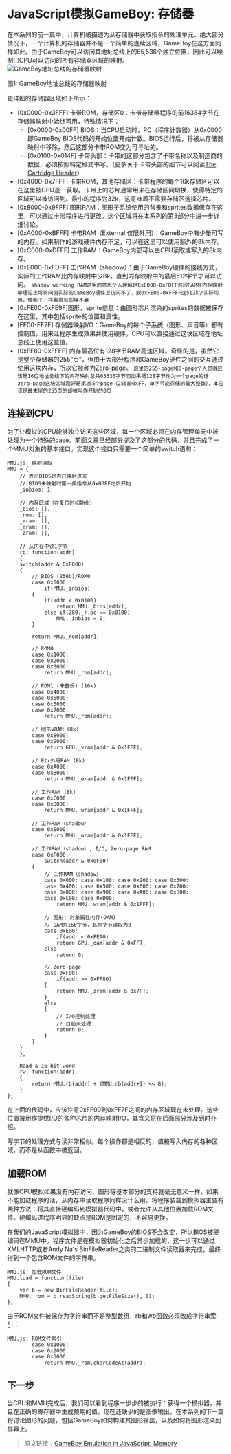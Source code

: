 # JavaScript模拟GameBoy: 存储器

在本系列的前一篇中，计算机被描述为从存储器中获取指令的处理单元。绝大部分情况下，一个计算机的存储器并不是一个简单的连续区域，GameBoy在这方面同样如此。由于GameBoy可以访问其地址总线上的65,536个独立位置，因此可以绘制出CPU可以访问的所有存储器区域的映射。
![GameBoy地址总线的存储器映射](http://imrannazar.com/content/img/jsgb-mmu-map.png)

图1: GameBoy地址总线的存储器映射

更详细的存储器区域如下所示：

* [0x0000-0x3FFF] 卡带ROM，存储区0：卡带存储器程序的前16384字节在存储器映射中始终可用，特殊情况下：
  * [0x0000-0x00FF] BIOS：当CPU启动时，PC（程序计数器）从0x0000即GameBoy BIOS代码的开始位置开始计数。BIOS运行后，将被从存储器映射中移除，然后这部分卡带ROM变为可寻址的。
  * [0x0100-0x014F] 卡带头部：卡带的这部分包含了卡带名称以及制造商的数据，必须按照特定格式书写。（更多关于卡带头部的细节可以阅读[The Cartridge Header](http://gbdev.gg8.se/wiki/articles/The_Cartridge_Header)）
* [0x4000-0x7FFF] 卡带ROM，其他存储区：卡带程序的每个16k存储区可以在这里被CPU逐一获取。卡带上的芯片通常用来在存储区间切换，使得特定的区域可以被访问到。最小的程序为32k，这意味着不需要存储区选择芯片。
* [0x8000-0x9FFF] 图形RAM：图形子系统使用的背景和sprites数据保存在这里，可以通过卡带程序进行更改。这个区域将在本系列的第3部分中进一步详细讨论。
* [0xA000-0xBFFF] 卡带RAM（External 仅限外用）：GameBoy中有少量可写的内存。如果制作的游戏硬件内存不足，可以在这里可以使用额外的8k内存。
* [0xC000-0xDFFF] 工作RAM：GameBoy内部可以由CPU读取或写入的8k内存。
* [0xE000-0xFDFF] 工作RAM（shadow）：由于GameBoy硬件的接线方式，实际的工作RAM比内存映射中少8k。直到内存映射中的最后512字节才可以访问。 `shadow working RAM这里的意思个人理解是0xE000-0xFDFF这段RAM在内存映射中理论上可访问但实际的GameBoy硬件上访问不了，到0xFE00-0xFFFF这512k才实际可用，像影子一样看得见却摸不着`
* [0xFE00-0xFE9F]图形，sprite信息：由图形芯片渲染的sprites的数据被保存在这里，其中包括sprite的位置和属性。
* [FF00-FF7F] 存储器映射I/O：GameBoy的每个子系统（图形、声音等）都有控制值，用来让程序生成效果并使用硬件。CPU可以直接通过这块区域在地址总线上使用这些值。
* [0xFF80-0xFFFF] 内存最高位有128字节RAM高速区域。奇怪的是，虽然它是整个存储器的255“页”，但由于大部分程序和GameBoy硬件之间的交互通过使用这块内存，所以它被称为Zero-page。 `这里的255-page和0-page个人觉得应该是16位地址总线下的内存映射总共65536字节而如果把128字节作为一个page的话zero-page这块区域刚好是第255个page（255即0xFF，单字节能存储的最大整数），本应该是最末尾的255页的却被叫作开始的0页`

## 连接到CPU

为了让模拟的CPU能够独立访问这些区域，每一个区域必须在内存管理单元中被处理为一个特殊的case。前面文章已经部分提及了这部分的代码，并且完成了一个MMU对象的基本接口。实现这个接口只需要一个简单的switch语句：

    MMU.js: 映射读取
    MMU = {
        // 表示BIOS是否已映射进来        
        // BIOS未映射时第一条指令从0x00FF之后开始
        _inbios: 1,
    
        // 内存区域（在复位时初始化）
        _bios: [],
        _rom: [],
        _wram: [],
        _eram: [],
        _zram: [],
    
        // 从内存中读1字节
        rb: function(addr)
        {
    	switch(addr & 0xF000)
    	{
    	    // BIOS (256b)/ROM0
    	    case 0x0000:
    	        if(MMU._inbios)
    		{
    		    if(addr < 0x0100)
    		        return MMU._bios[addr];
    		    else if(Z80._r.pc == 0x0100)
    		        MMU._inbios = 0;
    		}
    
    		return MMU._rom[addr];
    
    	    // ROM0
    	    case 0x1000:
    	    case 0x2000:
    	    case 0x3000:
    	        return MMU._rom[addr];
    
    	    // ROM1 (未备份) (16k)
    	    case 0x4000:
    	    case 0x5000:
    	    case 0x6000:
    	    case 0x7000:
    	        return MMU._rom[addr];
    
    	    // 图形VRAM (8k)
    	    case 0x8000:
    	    case 0x9000:
    	        return GPU._vram[addr & 0x1FFF];
    
    	    // Etx外用RAM (8k)
    	    case 0xA000:
    	    case 0xB000:
    	        return MMU._eram[addr & 0x1FFF];
    
    	    // 工作RAM (8k)
    	    case 0xC000:
    	    case 0xD000:
    	        return MMU._wram[addr & 0x1FFF];
    
    	    // 工作RAM（shadow）
    	    case 0xE000:
    	        return MMU._wram[addr & 0x1FFF];
    
    	    // 工作RAM（shadow）, I/O, Zero-page RAM
    	    case 0xF000:
    	        switch(addr & 0x0F00)
    		{
    		    // 工作RAM（shadow）
    		    case 0x000: case 0x100: case 0x200: case 0x300:
    		    case 0x400: case 0x500: case 0x600: case 0x700:
    		    case 0x800: case 0x900: case 0xA00: case 0xB00:
    		    case 0xC00: case 0xD00:
    		        return MMU._wram[addr & 0x1FFF];
    
    		    // 图形: 对象属性内存(OAM)
    		    // OAM为160字节，其余字节读取为0
    		    case 0xE00:
    		        if(addr < 0xFEA0)
    			    return GPU._oam[addr & 0xFF];
    			else
    			    return 0;
    
    		    // Zero-page
    		    case 0xF00:
    		        if(addr >= 0xFF80)
    			{
    			    return MMU._zram[addr & 0x7F];
    			}
    			else
    			{
    			    // I/O控制处理
    			    // 目前未处理
    			    return 0;
    			}
    		}
    	}
        },
    
        Read a 16-bit word
        rw: function(addr)
        {
            return MMU.rb(addr) + (MMU.rb(addr+1) << 8);
        }
    };
    
在上面的代码中，应该注意0xFF00到0xFF7F之间的内存区域现在未处理。这些位置被用作提供I/O的各种芯片的内存映射I/O，其含义将在后面部分涉及到时介绍。

写字节的处理方式与读非常相似。每个操作都是相反的，值被写入内存的各种区域，而不是从函数中被返回。

## 加载ROM
就像CPU模拟如果没有内存访问、图形等基本部分的支持就毫无意义一样，如果不能加载程序的话，从内存中读取程序同样没什么用。将程序装载到模拟器主要有两种方法：将其直接硬编码到模拟器代码中，或者允许从其他位置加载ROM文件。硬编码进程序明显的缺点是ROM是固定的，不容易更换。

在我们的JavaScript模拟器中，因为GameBoy的BIOS不会改变，所以BIOS被硬编码在MMU中。程序文件是在模拟器初始化之后异步加载的，这一步可以通过XMLHTTP或者Andy Na's BinFileReader之类的二进制文件读取器来完成，最终得到一个包含ROM文件的字符串。

    MMU.js: 加载ROM文件
    MMU.load = function(file)
    {
        var b = new BinFileReader(file);
        MMU._rom = b.readString(b.getFileSize(), 0);
    };

由于ROM文件被保存为字符串而不是整型数组，rb和wb函数必须改成字符串索引：

    MMU.js: ROM文件索引
    	    case 0x1000:
    	    case 0x2000:
    	    case 0x3000:
    	        return MMU._rom.charCodeAt(addr);

## 下一步
当CPU和MMU完成后，我们可以看到程序一步步的被执行：获得一个模拟器，并且在正确的寄存器中生成预期的值。现在还缺少的是图像输出，在本系列的下一篇将讨论图形的问题，包括GameBoy如何构建其图形输出，以及如何将图形渲染到屏幕上。

> 原文链接：[GameBoy Emulation in JavaScript: Memory](http://imrannazar.com/GameBoy-Emulation-in-JavaScript:-Memory)


